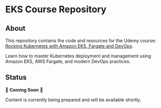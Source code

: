 # EKS Course Repository

## About

This repository contains the code and resources for the Udemy course: [Rocking Kubernetes with Amazon EKS, Fargate and DevOps](https://www.udemy.com/course/rocking-kubernetes-with-amazon-eks-fargate-and-devops).

Learn how to master Kubernetes deployment and management using Amazon EKS, AWS Fargate, and modern DevOps practices.

## Status

🚧 **Coming Soon** 🚧

Content is currently being prepared and will be available shortly.

